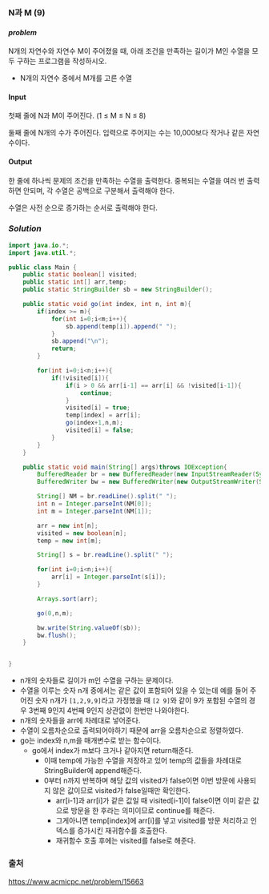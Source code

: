 ### **N과 M (9)**


#### ***problem***
N개의 자연수와 자연수 M이 주어졌을 때, 아래 조건을 만족하는 길이가 M인 수열을 모두 구하는 프로그램을 작성하시오.

- N개의 자연수 중에서 M개를 고른 수열


#### **Input**
첫째 줄에 N과 M이 주어진다. (1 ≤ M ≤ N ≤ 8)

둘째 줄에 N개의 수가 주어진다. 입력으로 주어지는 수는 10,000보다 작거나 같은 자연수이다.

#### **Output**
한 줄에 하나씩 문제의 조건을 만족하는 수열을 출력한다. 중복되는 수열을 여러 번 출력하면 안되며, 각 수열은 공백으로 구분해서 출력해야 한다.

수열은 사전 순으로 증가하는 순서로 출력해야 한다.
### ***Solution***
``` java
import java.io.*;
import java.util.*;

public class Main {
    public static boolean[] visited;
    public static int[] arr,temp;
    public static StringBuilder sb = new StringBuilder();

    public static void go(int index, int n, int m){
        if(index >= m){
            for(int i=0;i<m;i++){
                sb.append(temp[i]).append(" ");
            }
            sb.append("\n");
            return;
        }

        for(int i=0;i<n;i++){
            if(!visited[i]){
                if(i > 0 && arr[i-1] == arr[i] && !visited[i-1]){
                    continue;
                }
                visited[i] = true;
                temp[index] = arr[i];
                go(index+1,n,m);
                visited[i] = false;
            }
        }
    }

    public static void main(String[] args)throws IOException{
        BufferedReader br = new BufferedReader(new InputStreamReader(System.in));
        BufferedWriter bw = new BufferedWriter(new OutputStreamWriter(System.out));

        String[] NM = br.readLine().split(" ");
        int n = Integer.parseInt(NM[0]);
        int m = Integer.parseInt(NM[1]);

        arr = new int[n];
        visited = new boolean[n];
        temp = new int[m];

        String[] s = br.readLine().split(" ");

        for(int i=0;i<n;i++){
            arr[i] = Integer.parseInt(s[i]);
        }

        Arrays.sort(arr);

        go(0,n,m);

        bw.write(String.valueOf(sb));
        bw.flush();
    }


}
```
- n개의 숫자들로 길이가 m인 수열을 구하는 문제이다.
- 수열을 이루는 숫자 n개 중에서는 같은 값이 포함되어 있을 수 있는데 예를 들어 주어진 숫자 n개가 `[1,2,9,9]`라고 가정했을 때 `[2 9]`와 같이 9가 포함된 수열의 경우 3번째 9인지 4번째 9인지 상관없이 한번만 나와야한다.
- n개의 숫자들을 arr에 차례대로 넣어준다.
- 수열이 오름차순으로 출력되어야하기 때문에 arr을 오름차순으로 정렬하였다.
- go는 index와 n,m을 매개변수로 받는 함수이다.
    - go에서 index가 m보다 크거나 같아지면 return해준다.
        - 이때 temp에 가능한 수열을 저장하고 있어 temp의 값들을 차례대로 StringBuilder에 append해준다.
        - 0부터 n까지 반복하며 해당 값의 visited가 false이면 이번 방문에 사용되지 않은 값이므로 visited가 false일때만 확인한다.
            - arr[i-1]과 arr[i]가 같은 값일 때 visited[i-1]이 false이면 이미 같은 값으로 방문을 한 후라는 의미이므로 continue를 해준다.
            - 그게아니면 temp[index]에 arr[i]를 넣고 visited를 방문 처리하고 인덱스를 증가시킨 재귀함수를 호출한다.
            - 재귀함수 호출 후에는 visited를 false로 해준다.




### 출처
https://www.acmicpc.net/problem/15663